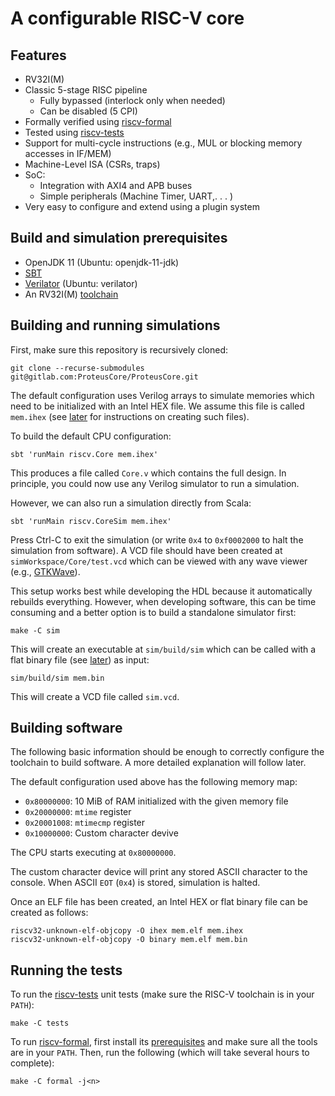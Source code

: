 # A configurable RISC-V core

## Features

- RV32I(M)
- Classic 5-stage RISC pipeline
  - Fully bypassed (interlock only when needed)
  - Can be disabled (5 CPI)
- Formally verified using [riscv-formal](https://github.com/SymbioticEDA/riscv-formal)
- Tested using [riscv-tests](https://github.com/riscv/riscv-tests)
- Support for multi-cycle instructions (e.g., MUL or blocking memory accesses in IF/MEM)
- Machine-Level ISA (CSRs, traps)
- SoC:
  - Integration with AXI4 and APB buses
  - Simple peripherals (Machine Timer, UART,. . . )
- Very easy to configure and extend using a plugin system

## Build and simulation prerequisites

- OpenJDK 11 (Ubuntu: openjdk-11-jdk)
- [SBT](https://www.scala-sbt.org/download.html)
- [Verilator](https://www.veripool.org/wiki/verilator) (Ubuntu: verilator)
- An RV32I(M) [toolchain](https://github.com/riscv/riscv-gnu-toolchain)

## Building and running simulations

First, make sure this repository is recursively cloned:

```
git clone --recurse-submodules git@gitlab.com:ProteusCore/ProteusCore.git
```

The default configuration uses Verilog arrays to simulate memories which need to be initialized with an Intel HEX file.
We assume this file is called `mem.ihex` (see [later](#building-software) for instructions on creating such files).

To build the default CPU configuration:

```
sbt 'runMain riscv.Core mem.ihex'
```

This produces a file called `Core.v` which contains the full design.
In principle, you could now use any Verilog simulator to run a simulation.

However, we can also run a simulation directly from Scala:

```
sbt 'runMain riscv.CoreSim mem.ihex'
```

Press Ctrl-C to exit the simulation (or write `0x4` to `0xf0002000` to halt the simulation from software).
A VCD file should have been created at `simWorkspace/Core/test.vcd` which can be viewed with any wave viewer (e.g., [GTKWave](http://gtkwave.sourceforge.net/)).

This setup works best while developing the HDL because it automatically rebuilds everything.
However, when developing software, this can be time consuming and a better option is to build a standalone simulator first:

```
make -C sim
```

This will create an executable at `sim/build/sim` which can be called with a flat binary file (see [later](#building-software)) as input:

```
sim/build/sim mem.bin
```

This will create a VCD file called `sim.vcd`.

## Building software

The following basic information should be enough to correctly configure the toolchain to build software.
A more detailed explanation will follow later.

The default configuration used above has the following memory map:

- `0x80000000`: 10 MiB of RAM initialized with the given memory file
- `0x20000000`: `mtime` register
- `0x20001008`: `mtimecmp` register
- `0x10000000`: Custom character devive

The CPU starts executing at `0x80000000`.

The custom character device will print any stored ASCII character to the console.
When ASCII `EOT` (`0x4`) is stored, simulation is halted.

Once an ELF file has been created, an Intel HEX or flat binary file can be created as follows:

```
riscv32-unknown-elf-objcopy -O ihex mem.elf mem.ihex
riscv32-unknown-elf-objcopy -O binary mem.elf mem.bin
```

## Running the tests

To run the [riscv-tests](https://github.com/riscv/riscv-tests) unit tests (make sure the RISC-V toolchain is in your `PATH`):

```
make -C tests
```

To run [riscv-formal](https://github.com/SymbioticEDA/riscv-formal), first install its [prerequisites](https://symbiyosys.readthedocs.io/en/latest/quickstart.html#installing) and make sure all the tools are in your `PATH`.
Then, run the following (which will take several hours to complete):

```
make -C formal -j<n>
```
